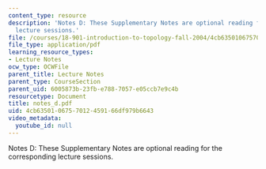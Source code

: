 ```yaml
---
content_type: resource
description: 'Notes D: These Supplementary Notes are optional reading for the corresponding
  lecture sessions.'
file: /courses/18-901-introduction-to-topology-fall-2004/4cb6350106757012459166df979b6643_notes_d.pdf
file_type: application/pdf
learning_resource_types:
- Lecture Notes
ocw_type: OCWFile
parent_title: Lecture Notes
parent_type: CourseSection
parent_uid: 6005873b-23fb-e788-7057-e05ccb7e9c4b
resourcetype: Document
title: notes_d.pdf
uid: 4cb63501-0675-7012-4591-66df979b6643
video_metadata:
  youtube_id: null
---
```

Notes D: These Supplementary Notes are optional reading for the corresponding lecture sessions.

